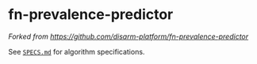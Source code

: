 # fn-prevalence-predictor

_Forked from https://github.com/disarm-platform/fn-prevalence-predictor_

See [`SPECS.md`](./SPECS.md) for algorithm specifications.
